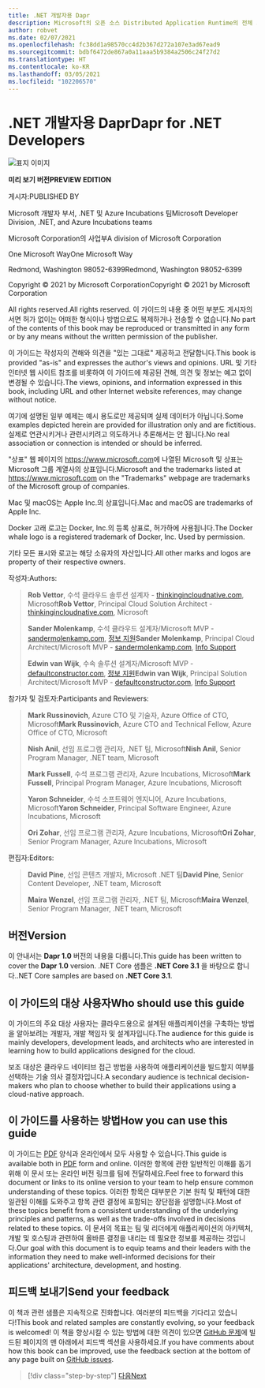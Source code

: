 ```yaml
---
title: .NET 개발자용 Dapr
description: Microsoft의 오픈 소스 Distributed Application Runtime의 전체 기능을 이해하고 활용하기 위한 .NET 개발자용 안내서입니다.
author: robvet
ms.date: 02/07/2021
ms.openlocfilehash: fc38dd1a98570cc4d2b367d272a107e3ad67ead9
ms.sourcegitcommit: bdbf6472de867a0a11aaa5b9384a2506c24f27d2
ms.translationtype: HT
ms.contentlocale: ko-KR
ms.lasthandoff: 03/05/2021
ms.locfileid: "102206570"
---
```

# <a name="dapr-for-net-developers"></a><span data-ttu-id="4e156-103">.NET 개발자용 Dapr</span><span class="sxs-lookup"><span data-stu-id="4e156-103">Dapr for .NET Developers</span></span>

![표지 이미지](./media/cover.png)

<span data-ttu-id="4e156-105">**미리 보기 버전**</span><span class="sxs-lookup"><span data-stu-id="4e156-105">**PREVIEW EDITION**</span></span>

<span data-ttu-id="4e156-106">게시자:</span><span class="sxs-lookup"><span data-stu-id="4e156-106">PUBLISHED BY</span></span>

<span data-ttu-id="4e156-107">Microsoft 개발자 부서, .NET 및 Azure Incubations 팀</span><span class="sxs-lookup"><span data-stu-id="4e156-107">Microsoft Developer Division, .NET, and Azure Incubations teams</span></span>

<span data-ttu-id="4e156-108">Microsoft Corporation의 사업부</span><span class="sxs-lookup"><span data-stu-id="4e156-108">A division of Microsoft Corporation</span></span>

<span data-ttu-id="4e156-109">One Microsoft Way</span><span class="sxs-lookup"><span data-stu-id="4e156-109">One Microsoft Way</span></span>

<span data-ttu-id="4e156-110">Redmond, Washington 98052-6399</span><span class="sxs-lookup"><span data-stu-id="4e156-110">Redmond, Washington 98052-6399</span></span>

<span data-ttu-id="4e156-111">Copyright &copy; 2021 by Microsoft Corporation</span><span class="sxs-lookup"><span data-stu-id="4e156-111">Copyright &copy; 2021 by Microsoft Corporation</span></span>

<span data-ttu-id="4e156-112">All rights reserved.</span><span class="sxs-lookup"><span data-stu-id="4e156-112">All rights reserved.</span></span> <span data-ttu-id="4e156-113">이 가이드의 내용 중 어떤 부분도 게시자의 서면 허가 없이는 어떠한 형식이나 방법으로도 복제하거나 전송할 수 없습니다.</span><span class="sxs-lookup"><span data-stu-id="4e156-113">No part of the contents of this book may be reproduced or transmitted in any form or by any means without the written permission of the publisher.</span></span>

<span data-ttu-id="4e156-114">이 가이드는 작성자의 견해와 의견을 "있는 그대로" 제공하고 전달합니다.</span><span class="sxs-lookup"><span data-stu-id="4e156-114">This book is provided "as-is" and expresses the author's views and opinions.</span></span> <span data-ttu-id="4e156-115">URL 및 기타 인터넷 웹 사이트 참조를 비롯하여 이 가이드에 제공된 견해, 의견 및 정보는 예고 없이 변경될 수 있습니다.</span><span class="sxs-lookup"><span data-stu-id="4e156-115">The views, opinions, and information expressed in this book, including URL and other Internet website references, may change without notice.</span></span>

<span data-ttu-id="4e156-116">여기에 설명된 일부 예제는 예시 용도로만 제공되며 실제 데이터가 아닙니다.</span><span class="sxs-lookup"><span data-stu-id="4e156-116">Some examples depicted herein are provided for illustration only and are fictitious.</span></span> <span data-ttu-id="4e156-117">실제로 연관시키거나 관련시키려고 의도하거나 추론해서는 안 됩니다.</span><span class="sxs-lookup"><span data-stu-id="4e156-117">No real association or connection is intended or should be inferred.</span></span>

<span data-ttu-id="4e156-118">"상표" 웹 페이지의 <https://www.microsoft.com>에 나열된 Microsoft 및 상표는 Microsoft 그룹 계열사의 상표입니다.</span><span class="sxs-lookup"><span data-stu-id="4e156-118">Microsoft and the trademarks listed at <https://www.microsoft.com> on the "Trademarks" webpage are trademarks of the Microsoft group of companies.</span></span>

<span data-ttu-id="4e156-119">Mac 및 macOS는 Apple Inc.의 상표입니다.</span><span class="sxs-lookup"><span data-stu-id="4e156-119">Mac and macOS are trademarks of Apple Inc.</span></span>

<span data-ttu-id="4e156-120">Docker 고래 로고는 Docker, Inc.의 등록 상표로, 허가하에 사용됩니다.</span><span class="sxs-lookup"><span data-stu-id="4e156-120">The Docker whale logo is a registered trademark of Docker, Inc. Used by permission.</span></span>

<span data-ttu-id="4e156-121">기타 모든 표시와 로고는 해당 소유자의 자산입니다.</span><span class="sxs-lookup"><span data-stu-id="4e156-121">All other marks and logos are property of their respective owners.</span></span>

<span data-ttu-id="4e156-122">작성자:</span><span class="sxs-lookup"><span data-stu-id="4e156-122">Authors:</span></span>

> <span data-ttu-id="4e156-123">**Rob Vettor**, 수석 클라우드 솔루션 설계자 - [thinkingincloudnative.com](https://thinkingincloudnative.com/about/), Microsoft</span><span class="sxs-lookup"><span data-stu-id="4e156-123">**Rob Vettor**, Principal Cloud Solution Architect - [thinkingincloudnative.com](https://thinkingincloudnative.com/about/), Microsoft</span></span>
>
> <span data-ttu-id="4e156-124">**Sander Molenkamp**, 수석 클라우드 설계자/Microsoft MVP - [sandermolenkamp.com](https://www.sandermolenkamp.com), [정보 지원](https://www.infosupport.com/en/)</span><span class="sxs-lookup"><span data-stu-id="4e156-124">**Sander Molenkamp**, Principal Cloud Architect/Microsoft MVP - [sandermolenkamp.com](https://www.sandermolenkamp.com), [Info Support](https://www.infosupport.com/en/)</span></span>
>
> <span data-ttu-id="4e156-125">**Edwin van Wijk**, 수속 솔루션 설계자/Microsoft MVP - [defaultconstructor.com](https://defaultconstructor.com), [정보 지원](https://www.infosupport.com/en/)</span><span class="sxs-lookup"><span data-stu-id="4e156-125">**Edwin van Wijk**, Principal Solution Architect/Microsoft MVP - [defaultconstructor.com](https://defaultconstructor.com), [Info Support](https://www.infosupport.com/en/)</span></span>

<span data-ttu-id="4e156-126">참가자 및 검토자:</span><span class="sxs-lookup"><span data-stu-id="4e156-126">Participants and Reviewers:</span></span>

> <span data-ttu-id="4e156-127">**Mark Russinovich**, Azure CTO 및 기술자, Azure Office of CTO, Microsoft</span><span class="sxs-lookup"><span data-stu-id="4e156-127">**Mark Russinovich**, Azure CTO and Technical Fellow, Azure Office of CTO, Microsoft</span></span>
>
> <span data-ttu-id="4e156-128">**Nish Anil**, 선임 프로그램 관리자, .NET 팀, Microsoft</span><span class="sxs-lookup"><span data-stu-id="4e156-128">**Nish Anil**, Senior Program Manager, .NET team, Microsoft</span></span>
>
> <span data-ttu-id="4e156-129">**Mark Fussell**, 수석 프로그램 관리자, Azure Incubations, Microsoft</span><span class="sxs-lookup"><span data-stu-id="4e156-129">**Mark Fussell**, Principal Program Manager, Azure Incubations, Microsoft</span></span>
>
> <span data-ttu-id="4e156-130">**Yaron Schneider**, 수석 소프트웨어 엔지니어, Azure Incubations, Microsoft</span><span class="sxs-lookup"><span data-stu-id="4e156-130">**Yaron Schneider**, Principal Software Engineer, Azure Incubations, Microsoft</span></span>
>
> <span data-ttu-id="4e156-131">**Ori Zohar**, 선임 프로그램 관리자, Azure Incubations, Microsoft</span><span class="sxs-lookup"><span data-stu-id="4e156-131">**Ori Zohar**, Senior Program Manager, Azure Incubations, Microsoft</span></span>

<span data-ttu-id="4e156-132">편집자:</span><span class="sxs-lookup"><span data-stu-id="4e156-132">Editors:</span></span>

> <span data-ttu-id="4e156-133">**David Pine**, 선임 콘텐츠 개발자, Microsoft .NET 팀</span><span class="sxs-lookup"><span data-stu-id="4e156-133">**David Pine**, Senior Content Developer, .NET team, Microsoft</span></span>
>
> <span data-ttu-id="4e156-134">**Maira Wenzel**, 선임 프로그램 관리자, .NET 팀, Microsoft</span><span class="sxs-lookup"><span data-stu-id="4e156-134">**Maira Wenzel**, Senior Program Manager, .NET team, Microsoft</span></span>

## <a name="version"></a><span data-ttu-id="4e156-135">버전</span><span class="sxs-lookup"><span data-stu-id="4e156-135">Version</span></span>

<span data-ttu-id="4e156-136">이 안내서는 **Dapr 1.0** 버전의 내용을 다룹니다.</span><span class="sxs-lookup"><span data-stu-id="4e156-136">This guide has been written to cover the **Dapr 1.0** version.</span></span> <span data-ttu-id="4e156-137">.NET Core 샘플은 **.NET Core 3.1** 을 바탕으로 합니다.</span><span class="sxs-lookup"><span data-stu-id="4e156-137">.NET Core samples are based on **.NET Core 3.1**.</span></span>

## <a name="who-should-use-this-guide"></a><span data-ttu-id="4e156-138">이 가이드의 대상 사용자</span><span class="sxs-lookup"><span data-stu-id="4e156-138">Who should use this guide</span></span>

<span data-ttu-id="4e156-139">이 가이드의 주요 대상 사용자는 클라우드용으로 설계된 애플리케이션을 구축하는 방법을 알아보려는 개발자, 개발 책임자 및 설계자입니다.</span><span class="sxs-lookup"><span data-stu-id="4e156-139">The audience for this guide is mainly developers, development leads, and architects who are interested in learning how to build applications designed for the cloud.</span></span>

<span data-ttu-id="4e156-140">보조 대상은 클라우드 네이티브 접근 방법을 사용하여 애플리케이션을 빌드할지 여부를 선택하는 기술 의사 결정자입니다.</span><span class="sxs-lookup"><span data-stu-id="4e156-140">A secondary audience is technical decision-makers who plan to choose whether to build their applications using a cloud-native approach.</span></span>

## <a name="how-you-can-use-this-guide"></a><span data-ttu-id="4e156-141">이 가이드를 사용하는 방법</span><span class="sxs-lookup"><span data-stu-id="4e156-141">How you can use this guide</span></span>

<span data-ttu-id="4e156-142">이 가이드는 [PDF](https://aka.ms/dapr-ebook) 양식과 온라인에서 모두 사용할 수 있습니다.</span><span class="sxs-lookup"><span data-stu-id="4e156-142">This guide is available both in [PDF](https://aka.ms/dapr-ebook) form and online.</span></span> <span data-ttu-id="4e156-143">이러한 항목에 관한 일반적인 이해를 돕기 위해 이 문서 또는 온라인 버전 링크를 팀에 전달하세요.</span><span class="sxs-lookup"><span data-stu-id="4e156-143">Feel free to forward this document or links to its online version to your team to help ensure common understanding of these topics.</span></span> <span data-ttu-id="4e156-144">이러한 항목은 대부분은 기본 원칙 및 패턴에 대한 일관된 이해를 도와주고 항목 관련 결정에 포함되는 장단점을 설명합니다.</span><span class="sxs-lookup"><span data-stu-id="4e156-144">Most of these topics benefit from a consistent understanding of the underlying principles and patterns, as well as the trade-offs involved in decisions related to these topics.</span></span> <span data-ttu-id="4e156-145">이 문서의 목표는 팀 및 리더에게 애플리케이션의 아키텍처, 개발 및 호스팅과 관련하여 올바른 결정을 내리는 데 필요한 정보를 제공하는 것입니다.</span><span class="sxs-lookup"><span data-stu-id="4e156-145">Our goal with this document is to equip teams and their leaders with the information they need to make well-informed decisions for their applications' architecture, development, and hosting.</span></span>

## <a name="send-your-feedback"></a><span data-ttu-id="4e156-146">피드백 보내기</span><span class="sxs-lookup"><span data-stu-id="4e156-146">Send your feedback</span></span>

<span data-ttu-id="4e156-147">이 책과 관련 샘플은 지속적으로 진화합니다. 여러분의 피드백을 기다리고 있습니다!</span><span class="sxs-lookup"><span data-stu-id="4e156-147">This book and related samples are constantly evolving, so your feedback is welcomed!</span></span> <span data-ttu-id="4e156-148">이 책을 향상시킬 수 있는 방법에 대한 의견이 있으면 [GitHub 문제](https://github.com/dotnet/docs/issues)에 빌드된 페이지의 맨 아래에서 피드백 섹션을 사용하세요.</span><span class="sxs-lookup"><span data-stu-id="4e156-148">If you have comments about how this book can be improved, use the feedback section at the bottom of any page built on [GitHub issues](https://github.com/dotnet/docs/issues).</span></span>

>[!div class="step-by-step"]
>[<span data-ttu-id="4e156-149">다음</span><span class="sxs-lookup"><span data-stu-id="4e156-149">Next</span></span>](foreword.md)
